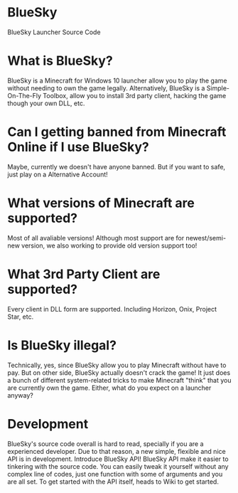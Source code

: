 # BlueSky
 BlueSky Launcher Source Code
 
 # What is BlueSky?
 BlueSky is a Minecraft for Windows 10 launcher allow you to play the game without needing to own the game legally.
 Alternatively, BlueSky is a Simple-On-The-Fly Toolbox, allow you to install 3rd party client, hacking the game though your own DLL, etc.
 
 # Can I getting banned from Minecraft Online if I use BlueSky?
 Maybe, currently we doesn't have anyone banned. But if you want to safe, just play on a Alternative Account!
 
 # What versions of Minecraft are supported?
 Most of all avaliable versions! Although most support are for newest/semi-new version, we also working to provide old version support too!
 
 # What 3rd Party Client are supported?
 Every client in DLL form are supported. Including Horizon, Onix, Project Star, etc.
 
 # Is BlueSky illegal?
 Technically, yes, since BlueSky allow you to play Minecraft without have to pay. But on other side, BlueSky actually doesn't crack the game! It just does a bunch of different system-related tricks to make Minecraft "think" that you are currently own the game. Either, what do you expect on a launcher anyway?
 
 # Development
 BlueSky's source code overall is hard to read, specially if you are a experienced developer. Due to that reason, a new simple, flexible and nice API is in development. Introduce BlueSky API! BlueSky API make it easier to tinkering with the source code. You can easily tweak it yourself without any complex line of codes, just one function with some of arguments and you are all set. To get started with the API itself, heads to Wiki to get started.
 
